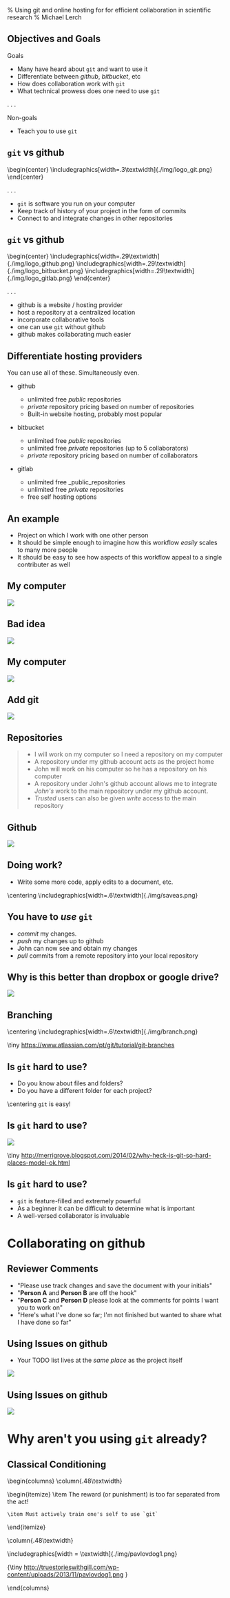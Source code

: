 % Using git and online hosting for for efficient collaboration in scientific research
% Michael Lerch


Objectives and Goals
--------------------

Goals

- Many have heard about `git` and want to use it
- Differentiate between _github_, _bitbucket_, etc
- How does collaboration work with `git`
- What technical prowess does one need to use `git`

. . .

Non-goals

- Teach you to use `git`

`git` vs github
---------------

\begin{center}
\includegraphics[width=.3\textwidth]{./img/logo_git.png}
\end{center}

 . . .

- `git` is software you run on your computer
- Keep track of history of your project in the form of commits
- Connect to and integrate changes in other repositories


`git` vs github
---------------

\begin{center}
\includegraphics[width=.29\textwidth]{./img/logo_github.png}
\includegraphics[width=.29\textwidth]{./img/logo_bitbucket.png}
\includegraphics[width=.29\textwidth]{./img/logo_gitlab.png}
\end{center}

. . .

- github is a website / hosting provider
- host a repository at a centralized location
- incorporate collaborative tools
- one can use `git` without github
- github makes collaborating much easier

Differentiate hosting providers
-------------------------------

You can use all of these.  Simultaneously even.

- github

    - unlimited free _public_ repositories
    - _private_ repository pricing based on number of repositories
    - Built-in website hosting, probably most popular

- bitbucket

    - unlimited free _public_ repositories
    - unlimited free _private_ repositories (up to 5 collaborators)
    - _private_ repository pricing based on number of collaborators

- gitlab

    - unlimited free _public_repositories
    - unlimited free _private_ repositories
    - free self hosting options

An example
----------

- Project on which I work with one other person
- It should be simple enough to imagine how this workflow _easily_ scales to
  many more people
- It should be easy to see how aspects of this workflow appeal to a single
  contributer as well

My computer
-----------

![](./img/optd-files.png)

Bad idea
--------

![](./img/files.png)

My computer
-----------

![](./img/optd-files.png)


Add git
-------

![](./img/optd-git.png)


Repositories
------------

>- I will work on my computer so I need a repository on my computer
>- A repository under my github account acts as the project home
>- John will work on his computer so he has a repository on his computer
>- A repository under John's github account allows me to integrate _John's_ work
  to the main repository under my github account.
>- _Trusted_ users can also be given _write_ access to the main repository

Github
------

![](./img/optd-github.png)

Doing work?
-----------

- Write some more code, apply edits to a document, etc.

\centering
\includegraphics[width=.6\textwidth]{./img/saveas.png}


You have to _use_ `git`
-----------------------

- _commit_ my changes.
- _push_ my changes up to github
- John can now see and obtain my changes
- _pull_ commits from a remote repository into your local repository

Why is this better than dropbox or google drive?
------------------------------------------------

<!-- - Labelled history -->
<!-- - Collaborators update _when they want_ -->
<!-- - Collaborators release updates _when they want_ -->
<!-- - John and I work simultaneously without stepping on each other's toes -->

![](./img/commits.png)

Branching
---------

\centering
\includegraphics[width=.6\textwidth]{./img/branch.png}

\tiny
https://www.atlassian.com/pt/git/tutorial/git-branches



Is `git` hard to use?
---------------------

- Do you know about files and folders?
- Do you have a different folder for each project?

\centering
`git` is easy!

Is `git` hard to use?
---------------------

![](./img/branch_model.png)

\tiny
http://merrigrove.blogspot.com/2014/02/why-heck-is-git-so-hard-places-model-ok.html

Is `git` hard to use?
---------------------

- `git` is feature-filled and extremely powerful
- As a beginner it can be difficult to determine what is important
- A well-versed collaborator is invaluable

Collaborating on github
=======================

Reviewer Comments
-----------------

- "Please use track changes and save the document with your initials"
- "**Person A** and **Person B** are off the hook"
- "**Person C** and **Person D** please look at the comments for points I
  want you to work on"
- "Here's what I've done so far; I'm not finished but wanted to share what I
  have done so far"

Using Issues on github
----------------------

- Your TODO list lives at the _same place_ as the project itself

![](./img/issues.png)

Using Issues on github
----------------------

![](./img/anissue.png)

Why aren't you using `git` already?
===================================

Classical Conditioning
----------------------

\begin{columns}
\column{.48\textwidth}

\begin{itemize}
    \item The reward (or punishment) is too far separated from the act!

    \item Must actively train one's self to use `git`
\end{itemize}

\column{.48\textwidth}

\includegraphics[width = \textwidth]{./img/pavlovdog1.png}

{\tiny http://truestorieswithgill.com/wp-content/uploads/2013/11/pavlovdog1.png }

\end{columns}

